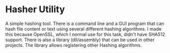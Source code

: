 Hasher Utility
==============

A simple hashing tool. There is a command line and a GUI program that can hash file content or text using several different hashing algorithms. I made this because OpenSSL, which I normal use for this task, didn't have SHA512 support. There is also a library (dll/assembly) that can be used in other projects. The library allows registering other Hashing algorithms.

